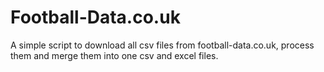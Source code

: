 # Football-Data.co.uk

A simple script to download all csv files from football-data.co.uk, process them and merge them into one csv and excel files.
